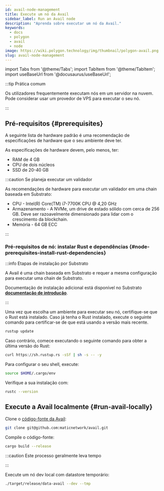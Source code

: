 ```yaml
---
id: avail-node-management
title: Execute um nó da Avail
sidebar_label: Run an Avail node
description: "Aprenda sobre executar um nó da Avail."
keywords:
  - docs
  - polygon
  - avail
  - node
image: https://wiki.polygon.technology/img/thumbnail/polygon-avail.png
slug: avail-node-management
---
```

import Tabs from '@theme/Tabs';
import TabItem from '@theme/TabItem';
import useBaseUrl from '@docusaurus/useBaseUrl';

:::tip Prática comum

Os utilizadores frequentemente executam nós em um servidor na nuvem. Pode considerar usar um provedor de VPS para executar o seu nó.

:::

## Pré-requisitos {#prerequisites}

A seguinte lista de hardware padrão é uma recomendação de especificações de hardware que o seu ambiente deve
ter.

As especificações de hardware devem, pelo menos, ter:

* RAM de 4 GB
* CPU de dois núcleos
* SSD de 20-40 GB

:::caution Se planeja executar um validador

As recomendações de hardware para executar um validador em uma chain baseada em Substrato:

* CPU - Intel(R) Core(TM) i7-7700K CPU @ 4,20 GHz
* Armazenamento - A NVMe, um drive de estado sólido com cerca de 256 GB. Deve ser razoavelmente dimensionado para lidar com
o crescimento da blockchain.
* Memória - 64 GB ECC

:::

### Pré-requisitos de nó: instalar Rust e dependências {#node-prerequisites-install-rust-dependencies}

:::info Etapas de instalação por Substrato

A Avail é uma chain baseada em Substrato e requer a mesma configuração para executar uma chain de Substrato.

Documentação de instalação adicional está disponível no Substrato
**[documentação de introdução](https://docs.substrate.io/v3/getting-started/installation/)**.

:::

Uma vez que escolha um ambiente para executar seu nó, certifique-se que o Rust está instalado.
Caso já tenha o Rust instalado, execute o seguinte comando para certificar-se de que está usando a versão mais recente.

```sh
rustup update
```

Caso contrário, comece executando o seguinte comando para obter a última versão do Rust:

```sh
curl https://sh.rustup.rs -sSf | sh -s -- -y
```

Para configurar o seu shell, execute:

```sh
source $HOME/.cargo/env
```

Verifique a sua instalação com:

```sh
rustc --version
```

## Execute a Avail localmente {#run-avail-locally}

Clone o [código-fonte da Avail](https://github.com/maticnetwork/avail):

```sh
git clone git@github.com:maticnetwork/avail.git
```

Compile o código-fonte:

```sh
cargo build --release
```

:::caution Este processo geralmente leva tempo

:::

Execute um nó dev local com datastore temporário:

```sh
./target/release/data-avail --dev --tmp
```
